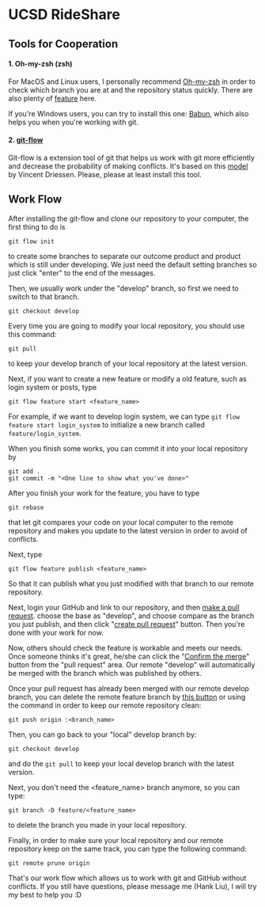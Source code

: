# UCSD RideShare

## Tools for Cooperation

#### 1. Oh-my-zsh (zsh)

For MacOS and Linux users, I personally recommend [Oh-my-zsh](https://github.com/robbyrussell/oh-my-zsh) in order to check which
branch you are at and the repository status quickly. There are also plenty of [feature](http://code.joejag.com/2014/why-zsh.html) here.

If you're Windows users, you can try to install this one: [Babun](http://babun.github.io/), which also helps you when you're working with git.

#### 2. [git-flow](https://github.com/nvie/gitflow)

Git-flow is a extension tool of git that helps us work with git more efficiently and decrease the probability of making conflicts. It's based on this [model](http://nvie.com/posts/a-successful-git-branching-model/) by Vincent Driessen. Please, please at least install this tool.

## Work Flow
After installing the git-flow and clone our repository to your computer, the first thing to do is
```
git flow init
```
to create some branches to separate our outcome product and product which is still under developing. We just need the default setting branches so just click "enter" to the end of the messages.

Then, we usually work under the "develop" branch, so first we need to switch to that branch.

```
git checkout develop
```

Every time you are going to modify your local repository, you should use this command:

```
git pull
```
to keep your develop branch of your local repository at the latest version.

Next, if you want to create a new feature or modify a old feature, such as login system or posts, type
```
git flow feature start <feature_name>
```
For example, if we want to develop login system, we can type `git flow feature start login_system` to initialize a new branch called `feature/login_system`.

When you finish some works, you can commit it into your local repository by

```
git add .
git commit -m "<One line to show what you've done>"
```

After you finish your work for the feature, you have to type
```
git rebase
```
that let git compares your code on your local computer to the remote repository and makes you update to the latest version in order to avoid of conflicts.

Next, type
```
git flow feature publish <feature_name>
```
So that it can publish what you just modified with that branch to our remote repository.

Next, login your GitHub and link to our repository, and then [make a pull request](http://imgur.com/HaKYlHG). choose the base as "develop", and choose compare as the branch you just publish, and then click "[create pull request](http://imgur.com/FsAl2qv)" button. Then you're done with your work for now.

Now, others should check the feature is workable and meets our needs. Once someone thinks it's great, he/she can click the "[Confirm the merge](http://imgur.com/fxMSXk9)" button from the "pull request" area. Our remote "develop" will automatically be merged with the branch which was published by others.

Once your pull request has already been merged with our remote develop branch, you can delete the remote feature branch by [this button](http://imgur.com/1C7A7rn) or using the command in order to keep our remote repository clean:
```
git push origin :<branch_name>
```

Then, you can go back to your "local" develop branch by:
```
git checkout develop
```
and do the `git pull` to keep your local develop branch with the latest version.

Next, you don't need the <feature_name> branch anymore, so you can type:
```
git branch -D feature/<feature_name>
```
to delete the branch you made in your local repository.

Finally, in order to make sure your local repository and our remote repository keep on the same track, you can type the following command:
```
git remote prune origin
```

That's our work flow which allows us to work with git and GitHub without conflicts. If you still have questions, please message me (Hank Liu), I will try my best to help you :D
